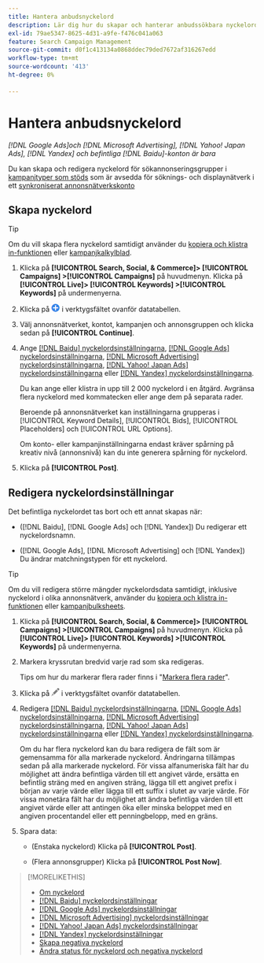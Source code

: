 ```yaml
---
title: Hantera anbudsnyckelord
description: Lär dig hur du skapar och hanterar anbudssökbara nyckelord för sökannonseringsgrupper.
exl-id: 79ae5347-8625-4d31-a9fe-f476c041a063
feature: Search Campaign Management
source-git-commit: d0f1c413134a0868ddec79ded7672af316267edd
workflow-type: tm+mt
source-wordcount: '413'
ht-degree: 0%

---
```


# Hantera anbudsnyckelord

*[!DNL Google Ads]och [!DNL Microsoft Advertising], [!DNL Yahoo! Japan Ads], [!DNL Yandex] och befintliga [!DNL Baidu]-konton är bara*

Du kan skapa och redigera nyckelord för sökannonseringsgrupper i [kampanjtyper som stöds](/help/search-social-commerce/introduction/supported-inventory.md) som är avsedda för söknings- och displaynätverk i ett [synkroniserat annonsnätverkskonto](/help/search-social-commerce/campaign-management/accounts/ad-network-account-about.md)

## Skapa nyckelord

>[!TIP]
>
>Om du vill skapa flera nyckelord samtidigt använder du [kopiera och klistra in-funktionen](/help/search-social-commerce/campaign-management/campaigns/copy-paste.md) eller [kampanjkalkylblad](/help/search-social-commerce/campaign-management/bulksheets/bulksheet-about.md).

1. Klicka på **[!UICONTROL Search, Social, & Commerce]> [!UICONTROL Campaigns] >[!UICONTROL Campaigns]** på huvudmenyn. Klicka på **[!UICONTROL Live]> [!UICONTROL Keywords] >[!UICONTROL Keywords]** på undermenyerna.

1. Klicka på ![Skapa](/help/search-social-commerce/assets/add.png "Skapa") i verktygsfältet ovanför datatabellen.

1. Välj annonsnätverket, kontot, kampanjen och annonsgruppen och klicka sedan på **[!UICONTROL Continue]**.

1. Ange [[!DNL Baidu] nyckelordsinställningarna](keyword-settings-baidu.md), [[!DNL Google Ads] nyckelordsinställningarna](keyword-settings-google.md), [[!DNL Microsoft Advertising] nyckelordsinställningarna](keyword-settings-microsoft.md), [[!DNL Yahoo! Japan Ads] nyckelordsinställningarna](keyword-settings-yahoo-japan.md) eller [[!DNL Yandex] nyckelordsinställningarna](keyword-settings-yandex.md).

   Du kan ange eller klistra in upp till 2 000 nyckelord i en åtgärd. Avgränsa flera nyckelord med kommatecken eller ange dem på separata rader.

   Beroende på annonsnätverket kan inställningarna grupperas i [!UICONTROL Keyword Details], [!UICONTROL Bids], [!UICONTROL Placeholders] och [!UICONTROL URL Options].

   Om konto- eller kampanjinställningarna endast kräver spårning på kreativ nivå (annonsnivå) kan du inte generera spårning för nyckelord.

1. Klicka på **[!UICONTROL Post]**.

## Redigera nyckelordsinställningar

Det befintliga nyckelordet tas bort och ett annat skapas när:

* ([!DNL Baidu], [!DNL Google Ads] och [!DNL Yandex]) Du redigerar ett nyckelordsnamn.

* ([!DNL Google Ads], [!DNL Microsoft Advertising] och [!DNL Yandex]) Du ändrar matchningstypen för ett nyckelord.

>[!TIP]
>
>Om du vill redigera större mängder nyckelordsdata samtidigt, inklusive nyckelord i olika annonsnätverk, använder du [kopiera och klistra in-funktionen](/help/search-social-commerce/campaign-management/campaigns/copy-paste.md) eller [kampanjbulksheets](/help/search-social-commerce/campaign-management/bulksheets/bulksheet-about.md).

1. Klicka på **[!UICONTROL Search, Social, & Commerce]> [!UICONTROL Campaigns] >[!UICONTROL Campaigns]** på huvudmenyn. Klicka på **[!UICONTROL Live]> [!UICONTROL Keywords] >[!UICONTROL Keywords]** på undermenyerna.

1. Markera kryssrutan bredvid varje rad som ska redigeras.

   Tips om hur du markerar flera rader finns i &quot;[Markera flera rader](/help/search-social-commerce/common-tasks/navigation-editing-selection/multiple-rows-select.md)&quot;.

1. Klicka på ![Redigera](/help/search-social-commerce/assets/edit.png "Redigera") i verktygsfältet ovanför datatabellen.

1. Redigera [[!DNL Baidu] nyckelordsinställningarna](keyword-settings-baidu.md), [[!DNL Google Ads] nyckelordsinställningarna](keyword-settings-google.md), [[!DNL Microsoft Advertising] nyckelordsinställningarna](keyword-settings-microsoft.md), [[!DNL Yahoo! Japan Ads] nyckelordsinställningarna](keyword-settings-yahoo-japan.md) eller [[!DNL Yandex] nyckelordsinställningarna](keyword-settings-yandex.md).

   Om du har flera nyckelord kan du bara redigera de fält som är gemensamma för alla markerade nyckelord. Ändringarna tillämpas sedan på alla markerade nyckelord. För vissa alfanumeriska fält har du möjlighet att ändra befintliga värden till ett angivet värde, ersätta en befintlig sträng med en angiven sträng, lägga till ett angivet prefix i början av varje värde eller lägga till ett suffix i slutet av varje värde. För vissa monetära fält har du möjlighet att ändra befintliga värden till ett angivet värde eller att antingen öka eller minska beloppet med en angiven procentandel eller ett penningbelopp, med en gräns.

1. Spara data:

   * (Enstaka nyckelord) Klicka på **[!UICONTROL Post]**.

   * (Flera annonsgrupper) Klicka på **[!UICONTROL Post Now]**.

>[!MORELIKETHIS]
>
>* [Om nyckelord](keyword-about.md)
>* [[!DNL Baidu] nyckelordsinställningar](keyword-settings-baidu.md)
>* [[!DNL Google Ads] nyckelordsinställningar](keyword-settings-google.md)
>* [[!DNL Microsoft Advertising] nyckelordsinställningar](keyword-settings-microsoft.md)
>* [[!DNL Yahoo! Japan Ads] nyckelordsinställningar](keyword-settings-yahoo-japan.md)
>* [[!DNL Yandex] nyckelordsinställningar](keyword-settings-yandex.md)
>* [Skapa negativa nyckelord](/help/search-social-commerce/campaign-management/campaigns/keyword-negative-create.md)
>* [Ändra status för nyckelord och negativa nyckelord](keyword-status-edit.md)
